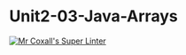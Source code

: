 # Unit2-03-Java-Arrays
[![Mr Coxall's Super Linter](https://github.com/ICS4U-Programming-AlexK/Unit2-03-Java-Arrays/workflows/Mr%20Coxall's%20Super%20Linter/badge.svg)](https://github.com/ICS4U-Programming-AlexK/Unit2-03-Java-Arrays/actions/)
